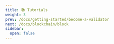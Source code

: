 ```yaml
---
title: 📚 Tutorials
weight: 3
prev: /docs/getting-started/become-a-validator
next: /docs/blockchain/block
sidebar:
  open: false
---
```

